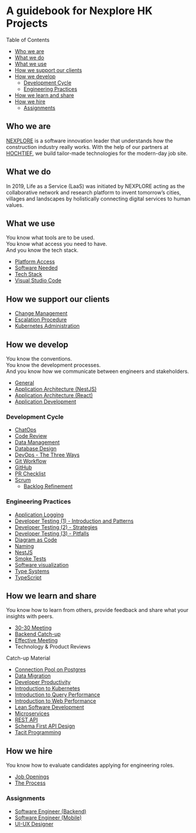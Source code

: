 # A guidebook for Nexplore HK Projects <!-- omit in toc -->

Table of Contents

- [Who we are](#who-we-are)
- [What we do](#what-we-do)
- [What we use](#what-we-use)
- [How we support our clients](#how-we-support-our-clients)
- [How we develop](#how-we-develop)
  - [Development Cycle](#development-cycle)
  - [Engineering Practices](#engineering-practices)
- [How we learn and share](#how-we-learn-and-share)
- [How we hire](#how-we-hire)
  - [Assignments](#assignments)

## Who we are

[NEXPLORE](https://www.nexplore.com "https://www.nexplore.com") is a software innovation leader that understands how the construction industry really works. With the help of our partners at [HOCHTIEF](https://www.hochtief.de "https://www.hochtief.de"), we build tailor-made technologies for the modern-day job site.

## What we do

In 2019, Life as a Service (LaaS) was initiated by NEXPLORE acting as the collaborative network and research platform to invent tomorrow’s cities, villages and landscapes by holistically connecting digital services to human values.

## What we use

You know what tools are to be used.\
You know what access you need to have.\
And you know the tech stack.

- [Platform Access](what-we-use/platform.md)
- [Software Needed](what-we-use/software.md)
- [Tech Stack](what-we-use/techstack.md)
- [Visual Studio Code](what-we-use/vs-code.md)

## How we support our clients

- [Change Management](how-we-operate/change-management.md)
- [Escalation Procedure](how-we-operate/escalation.md)
- [Kubernetes Administration](how-we-operate/kubernetes-admin.md)

## How we develop

You know the conventions.\
You know the development processes.\
And you know how we communicate between engineers and stakeholders.

- [General](how-we-develop/general.md)
- [Application Architecture (NestJS)](how-we-develop/application-architecture.md)
- [Application Architecture (React)](how-we-develop/application-architecture-fe.md)
- [Application Development](how-we-develop/application-development.md)

### Development Cycle

- [ChatOps](how-we-develop/chatops.md)
- [Code Review](how-we-develop/code-review.md)
- [Data Management](how-we-develop/data-management.md)
- [Database Design](how-we-develop/database-design.md)
- [DevOps - The Three Ways](how-we-develop/devops.md)
- [Git Workflow](how-we-develop/git-workflow.md)
- [GitHub](how-we-develop/github.md)
- [PR Checklist](how-we-develop/pr-checklist.md)
- [Scrum](how-we-develop/scrum.md)
  - [Backlog Refinement](how-we-develop/backlog-refinement.md)

### Engineering Practices

- [Application Logging](how-we-develop/app-log.md)
- [Developer Testing (1) - Introduction and Patterns](how-we-develop/dev-testing.md)
- [Developer Testing (2) - Strategies](how-we-develop/dev-testing-2.md)
- [Developer Testing (3) - Pitfalls](how-we-develop/dev-testing-3.md)
- [Diagram as Code](how-we-develop/diagram-as-code.md)
- [Naming](https://github.com/adamwan-nexplore/guidebook-nxp-hk/blob/main/how-we-develop/naming.md)
- [NestJS](how-we-develop/nestjs.md)
- [Smoke Tests](how-we-develop/smoke-tests.md)
- [Software visualization](how-we-develop/software-visualization.md)
- [Type Systems](how-we-develop/type-systems.md)
- [TypeScript](how-we-develop/typescript.md)

## How we learn and share

You know how to learn from others, provide feedback and share what your insights with peers.

- [30-30 Meeting](how-we-share/30-30.md)
- [Backend Catch-up](how-we-share/backend-catch-up.md)
- [Effective Meeting](how-we-share/effective-meeting.md)
- Technology & Product Reviews

Catch-up Material

- [Connection Pool on Postgres](what-we-share/connection-pool-in-postgres.md)
- [Data Migration](what-we-share/data-migration.md)
- [Developer Productivity](what-we-share/developer-productivity.md)
- [Introduction to Kubernetes](what-we-share/intro-to-k8s.md#introduction-to-kubernetes)
- [Introduction to Query Performance](what-we-share/query-performance.md)
- [Introduction to Web Performance](what-we-share/web-performance.md)
- [Lean Software Development](what-we-share/lean.md)
- [Microservices](what-we-share/microservices.md)
- [REST API](what-we-share/rest-api.md)
- [Schema First API Design](what-we-share/schema-first-api-design.md)
- [Tacit Programming](what-we-share/tacit-programming.md)

## How we hire

You know how to evaluate candidates applying for engineering roles.

- [Job Openings](https://hk.jobsdb.com/hk/search-jobs/nexplore/1)
- [The Process](https://github.com/adamwan-nexplore/guidebook-nxp-hk/blob/main/how-we-hire/hiring-engineers.md)

### Assignments

- [Software Engineer (Backend)](how-we-hire/web-assignment.md)
- [Software Engineer (Mobile)](how-we-hire/mobile-assignment.md)
- [UI-UX Designer](how-we-hire/ui-ux-assignment.md)
